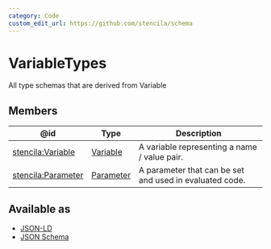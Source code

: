 ```yaml
---
category: Code
custom_edit_url: https://github.com/stencila/schema
---
```


# VariableTypes

All type schemas that are derived from Variable

## Members

| @id                                                             | Type                      | Description                                             |
| --------------------------------------------------------------- | ------------------------- | ------------------------------------------------------- |
| [stencila:Variable](https://schema.stenci.la/Variable.jsonld)   | [Variable](Variable.md)   | A variable representing a name / value pair.            |
| [stencila:Parameter](https://schema.stenci.la/Parameter.jsonld) | [Parameter](Parameter.md) | A parameter that can be set and used in evaluated code. |

## Available as

-   [JSON-LD](https://schema.stenci.la/stencila.jsonld)
-   [JSON Schema](https://schema.stenci.la/v1/VariableTypes.schema.json)
